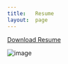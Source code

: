 ```yaml
---
title:   Resume
layout:  page
---
```

[Download Resume](https://gaviolajosh.github.io/downloads/joshua-gaviola-resume.pdf)

![image](https://github.com/gaviolajosh/blog/assets/44041134/926dbcc2-d5c8-4eae-9742-955bad768451)


